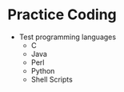 # Practice Coding

* Test programming languages
  * C
  * Java
  * Perl
  * Python
  * Shell Scripts
